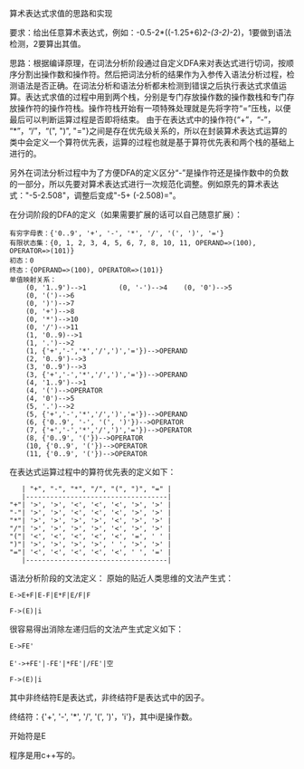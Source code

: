 算术表达式求值的思路和实现

要求：给出任意算术表达式，例如：-0.5-2*((-1.25+6)*2-(3-2)*-2)，1要做到语法检测，2要算出其值。

思路：根据编译原理，在词法分析阶段通过自定义DFA来对表达式进行切词，按顺序分割出操作数和操作符。然后把词法分析的结果作为入参传入语法分析过程，检测语法是否正确。在词法分析和语法分析都未检测到错误之后执行表达式求值运算。表达式求值的过程中用到两个栈，分别是专门存放操作数的操作数栈和专门存放操作符的操作符栈。操作符栈开始有一项特殊处理就是先将字符“=”压栈，以便最后可以判断运算过程是否即将结束。
由于在表达式中的操作符{“+”，“-”， “*”，“/”，“(", ")”, "="}之间是存在优先级关系的，所以在封装算术表达式运算的类中会定义一个算符优先表，运算的过程也就是基于算符优先表和两个栈的基础上进行的。

另外在词法分析过程中为了方便DFA的定义区分“-”是操作符还是操作数中的负数的一部分，所以先要对算术表达式进行一次规范化调整。例如原先的算术表达式："-5-2.508"，调整后变成"-5+ (-2.508)="。

在分词阶段的DFA的定义（如果需要扩展的话可以自己随意扩展）：

    有穷字母表：{'0..9', '+', '-', '*', '/', '(', ')', '='}
    有限状态集：{0, 1, 2, 3, 4, 5, 6, 7, 8, 10, 11, OPERAND=>(100), OPERATOR=>(101)}
    初态：0
    终态：{OPERAND=>(100), OPERATOR=>(101)}
    单值映射关系：
        (0, '1..9')-->1        (0, '-')-->4    (0, '0')-->5
        (0, '(')-->6
        (0, ')')-->7
        (0, '+')-->8
        (0, '*')-->10
        (0, '/')-->11
        (1, '0..9)-->1
        (1, '.')-->2
        (1, {'+','-','*','/',')','='})-->OPERAND
        (2, '0..9')-->3
        (3, '0..9')-->3
        (3, {'+','-','*','/',')','='})-->OPERAND
        (4, '1..9')-->1
        (4, '(')-->OPERATOR
        (4, '0')-->5
        (5, '.')-->2
        (5, {'+','-','*','/',')','='})-->OPERAND
        (6, {'0..9', '-', '(', ')'})-->OPERATOR
        (7, {'+','-','*','/',')','='})-->OPERATOR
        (8, {'0..9', '('})-->OPERATOR
        (10, {'0..9', '('})-->OPERATOR
        (11, {'0..9', '('})-->OPERATOR
        
在表达式运算过程中的算符优先表的定义如下：

       | "+", "-", "*", "/", "(", ")", "=" |
       |-----------------------------------|
    "+"| '>', '>', '<', '<', '<', '>', '>' |
    "-"| '>', '>', '<', '<', '<', '>', '>' |
    "*"| '>', '>', '>', '>', '<', '>', '>' |
    "/"| '>', '>', '>', '>', '<', '>', '>' |
    "("| '<', '<', '<', '<', '<', '=', ' ' |
    ")"| '>', '>', '>', '>', ' ', '>', '>' |
    "="| '<', '<', '<', '<', '<', ' ', '=' |
       |-----------------------------------|
          
语法分析阶段的文法定义：
原始的贴近人类思维的文法产生式：

    E->E+F|E-F|E*F|E/F|F
    
    F->(E)|i
    
很容易得出消除左递归后的文法产生式定义如下：

    E->FE'
    
    E'->+FE'|-FE'|*FE'|/FE'|空
    
    F->(E)|i
    
    
其中非终结符E是表达式，非终结符F是表达式中的因子。

终结符：{'+', '-', '*', '/', '(', ')'，'i'}，其中i是操作数。

开始符是E

程序是用c++写的。

